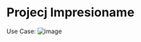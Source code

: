 # Projecj Impresioname
 
Use Case:
![image](https://github.com/AlejandroCruzPulido/Project/assets/118463976/ba5a5b07-957a-4c2a-9986-d6c63e356287)
